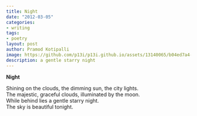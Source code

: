 ```yaml
---
title: Night
date: "2012-03-05"
categories:
- writing
tags:
- poetry
layout: post
author: Pramod Kotipalli
image: https://github.com/p13i/p13i.github.io/assets/13140065/b04ed7a4-8a1c-4be5-a5a1-25e72686fbc1
description: a gentle starry night
---
```


**Night**

Shining on the clouds, the dimming sun, the city lights.  
The majestic, graceful clouds, illuminated by the moon.  
While behind lies a gentle starry night.  
The sky is beautiful tonight.  
